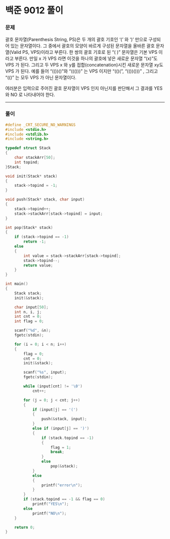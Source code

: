 # 백준 9012 풀이

### 문제

괄호 문자열(Parenthesis String, PS)은 두 개의 괄호 기호인 ‘(’ 와 ‘)’ 만으로 구성되어 있는 문자열이다. 그 중에서 괄호의 모양이 바르게 구성된 문자열을 올바른 괄호 문자열(Valid PS, VPS)이라고 부른다. 한 쌍의 괄호 기호로 된 “( )” 문자열은 기본 VPS 이라고 부른다. 만일 x 가 VPS 라면 이것을 하나의 괄호에 넣은 새로운 문자열 “(x)”도 VPS 가 된다. 그리고 두 VPS x 와 y를 접합(concatenation)시킨 새로운 문자열 xy도 VPS 가 된다. 예를 들어 “(())()”와 “((()))” 는 VPS 이지만 “(()(”, “(())()))” , 그리고 “(()” 는 모두 VPS 가 아닌 문자열이다. 

여러분은 입력으로 주어진 괄호 문자열이 VPS 인지 아닌지를 판단해서 그 결과를 YES 와 NO 로 나타내어야 한다. 

------

### 풀이

```c
#define _CRT_SECURE_NO_WARNINGS
#include <stdio.h>
#include <stdlib.h>
#include <string.h>

typedef struct Stack
{
	char stackArr[50];
	int topind;
}Stack;

void init(Stack* stack)
{
	stack->topind = -1;
}

void push(Stack* stack, char input)
{
	stack->topind++;
	stack->stackArr[stack->topind] = input;
}

int pop(Stack* stack)
{
	if (stack->topind == -1)
		return -1;
	else
	{
		int value = stack->stackArr[stack->topind];
		stack->topind--;
		return value;
	}
}

int main()
{
	Stack stack;
	init(&stack);

	char input[50];
	int n, i, j;
	int cnt = 0;
	int flag = 0;

	scanf("%d", &n);
	fgetc(stdin);

	for (i = 0; i < n; i++)
	{
		flag = 0;
		cnt = 0;
		init(&stack);

		scanf("%s", input);
		fgetc(stdin);

		while (input[cnt] != '\0')
			cnt++;

		for (j = 0; j < cnt; j++)
		{
			if (input[j] == '(')
			{
				push(&stack, input);
			}
			else if (input[j] == ')')
			{
				if (stack.topind == -1)
				{
					flag = 1;
					break;
				}
				else
					pop(&stack);
			}
			else
			{
				printf("error\n");
			}
		}
		if (stack.topind == -1 && flag == 0)
			printf("YES\n");
		else
			printf("NO\n");
	}

	return 0;
}
```

